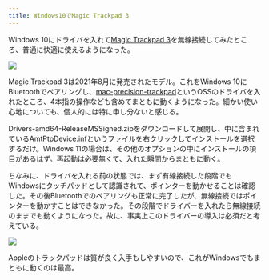 ```yaml
---
title: Windows10でMagic Trackpad 3
---
```

Windows 10にドライバを入れて[Magic Trackpad 3](https://www.amazon.co.jp/dp/B09BTT6FJ9)を無線接続してみたところ、普通に快適に使えるようになった。

![](https://lh3.googleusercontent.com/docs/ADP-6oGuEHkqQn9DIQ7fM6QRdWRtG86lLr3N6sWoWwkcAKLZyqW_wQzq5n06HjxklSsxIVepr-Y2d_LKalQa8RXQxkFl1zEwBM1fM4twaU76D-eBZuVi7GiWqtfcoIEq0Gsa3DPRryHriZBgORDomLZLcTq79DUwihy-QPUAVG0RoaHuln-9B-k5mNz99vQMXccyU_t25XqeDsHSif_Ra3MzpNo0LVXy8145TG2bV9vQzB0GiUvm0YisYK0lt8SuHXKam8gsEt8TxvfXdUew0lPZVRxPWawInDlqIesCpxK3mQZinVYit0YxqIZP2G34vwwGfY7aQk4dLHtsPW7ByVaeSXZaWsImto2Cq0y9vWpgmMP52YTrP4tK2JfGNvo-qAXyDzWhMOhmc-Ma_xWWj6VIikzH65Np6noYn07J60LIxJ-uS1VnZUk8ax142FZiEodMgWvMI8CH2GtjoNbp7JsoEjn7U9S83CpI_YAocYsVgHf49NJMkO3mL00hB_8F21z170MckHyLTdBN1dy-hVO2Ksxv8NcRh93-99qvi_VlNCUjxX6QJk5rSgKVQv79UFe6pER-nIX_BckCV2ToUQfphqh0C7if06dzS4lwTOYLA0kCa7DYtpreuRsBHD-xnufVVEBSFEIt-lcHNPk-rXqyEZ--PN-SK_spgYdSQH8lpLrBb_eiyJxF_3b9vbu2NQULffjU6lVKk-vxLe_yPnixHiEvJ8w7V_H1OxqzTehfh2Aa9V7pNUHActTYQj0_w3pMk3PcLnH6HffllViQUoimo8JDPTH4mDqXRM3sOppVxVmwxQmaK9_WxmDf7i-L5Vf_M3LlnMZQopDXwqRYSwMThKKf7dryvGh3d1Kfg7iaSzuU1OjWn7nNElTCyWdkDG8-tdSS_4eSoiYOe-v81ro92XIpZ4tGMjViIP9mPkos3EKE7Ip0ClXOGDeEUecZ7Sve3BWUI_2AcOsTcbAB2zycOcKSH9k8nwyuCNiVHADS-2AJ-klijGSASgJzmnoQSqpmCq42QoZUbQz6AN98bgCCmVBeDyd2B6Sg9cskmdHtd-KJa7rM4-znwDirTLMoRTa-tm5h9gZ6BNXr32oVWI2OquMdskUFJYZpgmdNlLX2HYEdztesaeJt91iZBF3aIzCQiJQyzCkGeVivINHuMqZhwE4uQFjO3AOJG7bsxL7HdpugW6Uh911uxjEpiCqlsQ1Pc-b8r2YuS8iTx9uU6aT0rnjtndE4ir0vfATcon78_gCPRrHQfA)

Magic Trackpad 3は2021年8月に発売されたモデル。これをWindows 10にBluetoothでペアリングし、[mac-precision-trackpad](https://github.com/imbushuo/mac-precision-touchpad)というOSSのドライバを入れたところ、4本指の操作なども含めてまともに動くようになった。細かい使い心地についても、個人的には特に申し分ないと感じる。

Drivers-amd64-ReleaseMSSigned.zipをダウンロードして展開し、中に含まれているAmtPtpDevice.infというファイルを右クリックしてインストールを選択するだけ。Windows 11の場合は、その他のオプションの中にインストールの項目があるはず。再起動は必要無くて、入れた瞬間からまともに動く。

ちなみに、ドライバを入れる前の状態では、まず有線接続した段階でもWindowsにタッチパッドとして認識されて、ポインターを動かせることは確認した。その後Bluetoothでのペアリングも正常に完了したが、無線接続ではポインターを動かすことはできなかった。その段階でドライバーを入れたら無線接続のままでも動くようになった。故に、事実上このドライバーの導入は必須だと考えている。

![](https://lh3.googleusercontent.com/docs/ADP-6oGglSNqEa7dYCNaF8WN6HL9GEdEytif83E3jqPALV72xt1asjaSCrASXInKvR0xqN5EnuQY1PoUX3pogitM9a_gUVoEghYBQyHeAC0M8XH9_yPWBJEwy_fZ3siCoLKX023Ka_BiHOHHzeZBFgl3KuUHP0Ss8tRcCb9D6ZfBPqaRfP1oLXdHTceA0VauyeC7cRNdobmRbKBl02kvn8UtD_Idc27GezUTPgo87ke_8gOYEYJ40iXrkgF38PTUzy2KBZVCHTrfrIz626Q6K6QpbTuunSF0h_XS_r_0g-qKMwXLH2nlFLZVSz1NmkILYXxRJzjtR9ENcv3gJHivgxJg_OnHo1szJFBi8QKbq46g67p7wksFAytzN7MQl1CIQ3jvnr2CrgcZLb9ZlHE5Gugh6YGp-XFe3jcxBJIreBmsEX0jMgiUH1dSQScYIbWLJSegh55kMLrAYAqZX-lgMea9H_lpO1EVb97XQOfbS8OFFJ0FQCl4RpBOWyXb0WkRUQKYepOlWbSfVoYOVtLgQKWBcrH4wbJizlGFUUoP-ly6_-jPYL6K54Vs0lPZK5JjiA2eDUCv505CQEcNuvMS_1-KAjSV6DAi96KXjvoCoaFx_t2BbicmvvimxbjCRPukApaO7ER5cafw_TRTKxs-d13dVFufz0nm13QDo-RsYEomI0QD7Bm12mSY4OCyOGsvuOu9T5lVYbBmpUwOGsbnlXH1LHx7PL6RhAlMX5OnxAePmdAgIKcqu_wcA0KBJULWUW9qZANs4d6Oe31xkqtjVyxt3i4WSoZRFQNbdOd6roU7HOE82L-KQ0tDK6OoMdmcwtCGRnOybTvyu8cacxM1ehWATdhBTijsgTJotO5BBxazD69PdN0dPjkNuudIts_kvJOGAWMVPECMtkbKKBJ-BMBbU70yY7-teuNJb0haVDOs88F5M1Lynre1gPOJBQTOa-1KbotgsOKa-5NEI4Qtibosa1f4OwGg392K2-OetZZZ8gmv6LeP3poNsKGjLKm8vnIZiSMTuwb7d4MFsgrRVZ4eeUByHYt9F3p3hTLBa-PBsM138PQQvGdAq7urr75McZ5aOc7TPWnV3aqvqn0PNUwFLsp0p1Wdd2WFR-HHfTOCVn3f-SSaTNwejYtqV0OKMIggk6SETBSgfYUdBJKRYu3S_iNSmInwtTixssEeIijRzm66ZpcQdipLmnRa3L-_UzDOm_Tf2Wg1ml4rCXuVh-he__iTAVZDQMrLyKBHNq6uE7bZXkyRmQ)

Appleのトラックパッドは質が良く入手もしやすいので、これがWindowsでもまともに動くのは最高。
